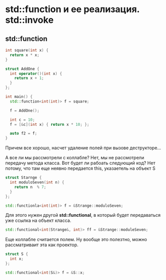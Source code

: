 # std::function и ее реализация. std::invoke

## std::function

```c++
int square(int x) {
  return x * x;
}

struct AddOne {
  int operator()(int x) {
    return x + 1;
  }
};

int main() {
  std::function<int(int)> f = square;

  f = AddOne();

  int c = 10;
  f = [&c](int x) { return x * 10; };

  auto f2 = f;
}
```

Причем все хорошо, насчет удаление полей при вызове деструкторе...

А все ли мы рассмотрели с коллабле? Нет, мы не рассмотрели передачу метода класса. Вот будет ли рабоать следующий код? Нет потому, что там еще неявно передается this, указаетель на объект S

```c++
struct Starnge {
  int moduloSeven(int n) {
    return n  % 7;
  }
};

std::functionla<int(int)> f = &Strange::moduloSeven;
```

Для этого нужен другой **std::functional**, в который будет передаваться уже ссылка на объект класса.

```c++
std::functional<int(Strange&, int)> ff = &Strange::moduleSeven;
```

Еще коллабле считается полем. Ну вообще это полезтно, можно рассматриваит эта как проектор.

```c++
struct S {
  int x;
};

std::functional<int(S&)> f = &S::x;
```